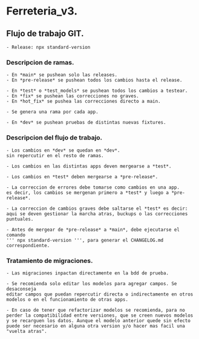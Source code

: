 # Ferreteria_v3.

## Flujo de trabajo GIT.
    - Release: npx standard-version

### Descripcion de ramas.

    - En *main* se pushean solo las releases.
    - En *pre-release* se pushean todos los cambios hasta el release.

    - En *test* o *test_models* se pushean todos los cambios a testear.
    - En *fix* se pushean las correcciones no graves.
    - En *hot_fix* se pushea las correcciones directo a main.

    - Se genera una rama por cada app.

    - En *dev* se pushean pruebas de distintas nuevas fixtures.

### Descripcion del flujo de trabajo.

    - Los cambios en *dev* se quedan en *dev*.
    sin repercutir en el resto de ramas.
    
    - Los cambios en las distintas apps deven mergearse a *test*.

    - Los cambios en *test* deben mergearse a *pre-release*.

    - La correccion de errores debe tomarse como cambios en una app.
    es decir, los cambios se mergenan primero a *test* y luego a *pre-release*.

    - La correccion de cambios graves debe saltarse el *test* es decir:
    aqui se deven gestionar la marcha atras, buckups o las correcciones puntuales.

    - Antes de mergear de *pre-release* a *main*, debe ejecutarse el comando
    ''' npx standard-version ''', para generar el CHANGELOG.md correspondiente.

### Tratamiento de migraciones.

    - Las migraciones inpactan directamente en la bdd de prueba.

    - Se recomienda solo editar los modelos para agregar campos. Se desaconseja
    editar campos que puedan repercutir directa o indirectamente en otros modelos o en el funcionamiento de otras apps.

    - En caso de tener que refactorizar modelos se recomienda, para no perder la compatibilidad entre versiones, que se creen nuevos modelos y se recarguen los datos. Aunque el modelo anterior quede sin efecto puede ser necesario en alguna otra version y/o hacer mas facil una "vuelta atras".

